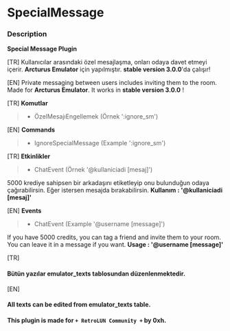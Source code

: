
<style>


</style>

# SpecialMessage


### Description

**Special Message Plugin** 

[TR] Kullanıcılar arasındaki özel mesajlaşma, onları odaya davet etmeyi içerir. **Arcturus Emulator** için yapılmıştır. **stable version 3.0.0**'da çalışır!

[EN] Private messaging between users includes inviting them to the room. Made for **Arcturus Emulator**. It works in **stable version 3.0.0** !


[TR] 
**Komutlar**

> - ÖzelMesajıEngellemek (Örnek ':ignore_sm')

[EN]
**Commands**

> - IgnoreSpecialMessage (Example ':ignore_sm')

[TR]
**Etkinlikler**

> - ChatEvent (Örnek '@kullaniciadi [mesaj]')

5000 krediye sahipsen bir arkadaşını etiketleyip onu bulunduğun odaya çağırabilirsin. Eğer istersen mesajda bırakabilirsin. 
**Kullanım : '@kullaniciadi [mesaj]'**

[EN]
**Events**

> - ChatEvent (Example '@username [message]')

If you have 5000 credits, you can tag a friend and invite them to your room. You can leave it in a message if you want. 
**Usage : '@username [message]'**

[TR]
#### Bütün yazılar emulator_texts tablosundan düzenlenmektedir.
[EN]
#### All texts can be edited from emulator_texts table.


#### This plugin is made for ```+ RetroLUN Community +``` by 0xh.